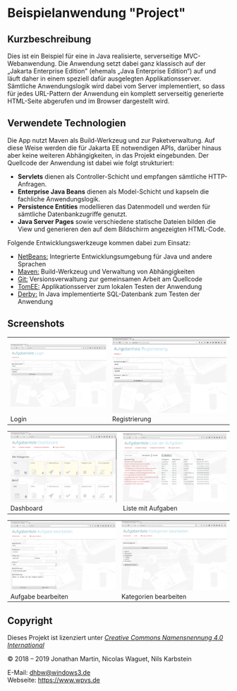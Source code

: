 Beispielanwendung "Project"
=========================

Kurzbeschreibung
----------------

Dies ist ein Beispiel für eine in Java realisierte, serverseitige MVC-Webanwendung.
Die Anwendung setzt dabei ganz klassisch auf der „Jakarta Enterprise Edition”
(ehemals „Java Enterprise Edition“) auf und läuft daher in einem speziell dafür
ausgelegten Applikationsserver. Sämtliche Anwendungslogik wird dabei vom Server
implementiert, so dass für jedes URL-Pattern der Anwendung ein komplett serverseitig
generierte HTML-Seite abgerufen und im Browser dargestellt wird.

Verwendete Technologien
-----------------------

Die App nutzt Maven als Build-Werkzeug und zur Paketverwaltung. Auf diese Weise
werden die für Jakarta EE notwendigen APIs, darüber hinaus aber keine weiteren
Abhängigkeiten, in das Projekt eingebunden. Der Quellcode der Anwendung ist dabei
wie folgt strukturiert:

 * **Servlets** dienen als Controller-Schicht und empfangen sämtliche HTTP-Anfragen.
 * **Enterprise Java Beans** dienen als Model-Schicht und kapseln die fachliche Anwendungslogik.
 * **Persistence Entities** modellieren das Datenmodell und werden für sämtliche Datenbankzugriffe genutzt.
 * **Java Server Pages** sowie verschiedene statische Dateien bilden die View und generieren den
   auf dem Bildschirm angezeigten HTML-Code.

Folgende Entwicklungswerkzeuge kommen dabei zum Einsatz:

 * [NetBeans:](https://netbeans.apache.org/) Integrierte Entwicklungsumgebung für Java und andere Sprachen
 * [Maven:](https://maven.apache.org/) Build-Werkzeug und Verwaltung von Abhängigkeiten
 * [Git:](https://git-scm.com/") Versionsverwaltung zur gemeinsamen Arbeit am Quellcode
 * [TomEE:](https://tomee.apache.org/) Applikationsserver zum lokalen Testen der Anwendung
 * [Derby:](https://db.apache.org/derby/) In Java implementierte SQL-Datenbank zum Testen der Anwendung

Screenshots
-----------

<table style="max-width: 100%;">
    <tr>
        <td>
            <a href="screenshot1.png">
                <img src="screenshot1.png" style="display: block; width: 100%;" />
            </a>
        </td>
        <td>
            <a href="screenshot2.png">
                <img src="screenshot2.png" style="display: block; width: 100%;" />
            </a>
        </td>
    </tr>
    <tr>
        <td>
            Login
        </td>
        <td>
            Registrierung
        </td>
    </tr>
</table>

<table style="max-width: 100%;">
    <tr>
        <td>
            <a href="screenshot3.png">
                <img src="screenshot3.png" style="display: block; width: 100%;" />
            </a>
        </td>
        <td>
            <a href="screenshot4.png">
                <img src="screenshot4.png" style="display: block; width: 100%;" />
            </a>
        </td>
    </tr>
    <tr>
        <td>
            Dashboard
        </td>
        <td>
            Liste mit Aufgaben
        </td>
    </tr>
</table>

<table style="max-width: 100%;">
    <tr>
        <td>
            <a href="screenshot5.png">
                <img src="screenshot5.png" style="display: block; width: 100%;" />
            </a>
        </td>
        <td>
            <a href="screenshot6.png">
                <img src="screenshot6.png" style="display: block; width: 100%;" />
            </a>
        </td>
    </tr>
    <tr>
        <td>
            Aufgabe bearbeiten
        </td>
        <td>
            Kategorien bearbeiten
        </td>
    </tr>
</table>

Copyright
---------

Dieses Projekt ist lizenziert unter
[_Creative Commons Namensnennung 4.0 International_](http://creativecommons.org/licenses/by/4.0/)

© 2018 – 2019 Jonathan Martin, Nicolas Waguet, Nils Karbstein <br/>

E-Mail: [dhbw@windows3.de](mailto:dhbw@windows3.de) <br/>
Webseite: https://www.wpvs.de
